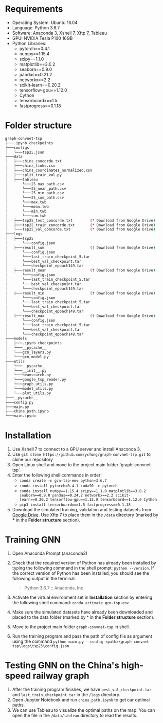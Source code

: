 # Requirements

- Operating System: Ubuntu 16.04
- Language: Python 3.6.7
- Software: Anaconda 3, Xshell 7, Xftp 7, Tableau
- GPU: NVIDIA Tesla P100 16GB
- Python Libraries:
  - pytorch==0.4.1
  - numpy==1.15.4
  - scipy==1.1.0
  - matplotlib==3.0.2
  - seaborn==0.9.0
  - pandas==0.21.2
  - networkx==2.2
  - scikit-learn==0.20.2
  - tensorflow-gpu==1.12.0
  - Cython
  - tensorboardx==1.5
  - fastprogress==0.1.18

# Folder structure

```bash
graph-convnet-tsp
├───.ipynb_checkpoints
├───configs
│   └───tsp25.json
├───data
│   ├───china_concorde.txt
│   ├───china_links.csv
│   ├───china_coordinates_normalized.csv
│   ├───split_train_val.py
│   ├───tableau
│       └───25_max_path.csv
│       └───25_mean_path.csv
│       └───25_min_path.csv
│       └───25_sum_path.csv
│       └───max.twb
│       └───mean.twb
│       └───min.twb
│       └───sum.twb
│   ├───tsp25_test_concorde.txt        (* Download from Google Drive)
│   ├───tsp25_train_concorde.txt       (* Download from Google Drive)
│   └───tsp25_val_concorde.txt         (* Download from Google Drive)
├───logs
│   ├───tsp25
│       └───config.json
│   ├───result_sum                     († Download from Google Drive)
│       └───config.json
│       └───last_train_checkpoint_5.tar
│       └───best_val_checkpoint.tar
│       └───checkpoint_epoach149.tar
│   ├───result_mean                    († Download from Google Drive)
│       └───config.json
│       └───last_train_checkpoint_5.tar
│       └───best_val_checkpoint.tar
│       └───checkpoint_epoach149.tar
│   ├───result_min                     († Download from Google Drive)
│       └───config.json
│       └───last_train_checkpoint_5.tar
│       └───best_val_checkpoint.tar
│       └───checkpoint_epoach149.tar
│   ├───result_max                     († Download from Google Drive)
│       └───config.json
│       └───last_train_checkpoint_5.tar
│       └───best_val_checkpoint.tar
│       └───checkpoint_epoach149.tar
├───models
│   ├───.ipynb_checkpoints
│   └───__pycache__
│   └───gcn_layers.py
│   └───gcn_model.py
├───utils
│   └───__pycache__
│   └───__init__.py
│   └───beamsearch.py
│   └───google_tsp_reader.py
│   └───graph_utils.py
│   └───model_utils.py
│   └───plot_utils.py
├───__pycache__
├───config.py
├───main.py
├───china_path.ipynb
└───main.ipynb
```

# Installation

1. Use Xshell 7 to connect to a GPU server and install Anaconda 3.
2. Use `git clone https://github.com/ycfung/graph-convnet-tsp.git` to clone our repository
3. Open Linux shell and move to the project main folder 'graph-convnet-tsp'.
4. Enter the following shell commands in order:
   - ```conda create -n gcn-tsp-env python=3.6.7```
   - ```conda install pytorch=0.4.1 cuda90 -c pytorch```
   - ```conda install numpy==1.15.4 scipy==1.1.0 matplotlib==3.0.2 seaborn==0.9.0 pandas==0.24.2 networkx==2.2 scikit-learn==0.20.2 tensorflow-gpu==1.12.0 tensorboard==1.12.0 Cython```
   - ```pip3 install tensorboardx==1.5 fastprogress==0.1.18```
6. Download the simulated training, validation and testing datasets from [Google Drive](https://drive.google.com/drive/folders/1w8DOvKqnJr46DjhaTtH8W0b8-sQORgje). Use Xftp 7 to place them in the `/data` directory (marked by **\*** in the <strong>Folder structure</strong> section).

# Training GNN

1. Open Anaconda Prompt (anaconda3)

2. Check that the required version of Python has already been installed by typing the
   following command in the shell prompt: ```python --version```. If the correct version of Python has been installed, you should see the following output in the terminal: 

    > Python 3.6.7 :: Anaconda, Inc.

3. Activate the virtual environment set in <strong>Installation</strong> section by entering the following shell command: ```conda activate gcn-tsp-env```

4. Make sure the simulated datasets have already been downloaded and placed to the data folder (marked by * in the <strong>Folder structure</strong> section).

5. Move to the project main folder `graph-convnet-tsp` in shell.

6. Run the training program and pass the path of config file as argument using the command `python main.py --config <path>\graph-convnet-tsp\logs\tsp25\config.json`

# Testing GNN on the China's high-speed railway graph

1. After the training program finishes, we have `best_val_checkpoint.tar` and `last_train_checkpoint.tar` in the `/logs` directory.
2. Open Jupyter Notebook and run `china_path.ipynb` to get our optimal paths.
3. We can use Tableau to visualize the optimal paths on the map. You can open the file in the `/data/tableau` directory to read the results.
